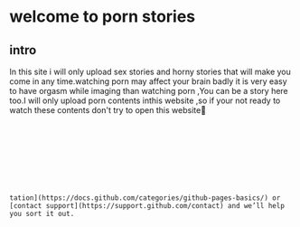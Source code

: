 # welcome to porn stories
## intro
In this site i will only upload sex stories and horny stories that will make you come in any time.watching porn may affect your brain badly it is very easy to have orgasm while imaging than watching porn ,You can be a story here too.I will only upload porn contents inthis website ,so if your not ready to watch these contents don't try to open this website💋

























```









tation](https://docs.github.com/categories/github-pages-basics/) or [contact support](https://support.github.com/contact) and we’ll help you sort it out.
